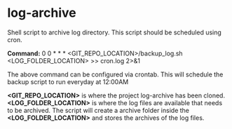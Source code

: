 # log-archive
Shell script to archive log directory. This script should be scheduled using cron.

__Command:__ 0 0 * * * <GIT_REPO_LOCATION>/backup_log.sh <LOG_FOLDER_LOCATION> >> cron.log 2>&1

The above command can be configured via crontab.
This will schedule the backup script to run everyday at 12:00AM

__<GIT_REPO_LOCATION>__ is where the project log-archive has been cloned.
__<LOG_FOLDER_LOCATION>__ is where the log files are available that needs to be archived. The script will create a archive folder inside the __<LOG_FOLDER_LOCATION>__ and stores the archives of the log files.
